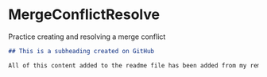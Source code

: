 # MergeConflictResolve
Practice creating and resolving a merge conflict

  ```md
  ## This is a subheading created on GitHub

  All of this content added to the readme file has been added from my remote GitHub repository.
  ```
